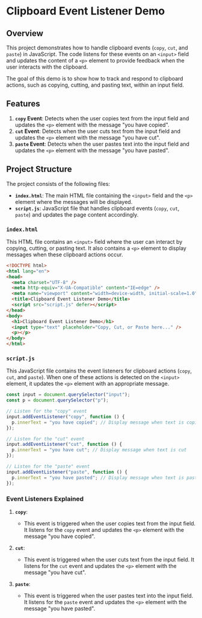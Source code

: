 # Clipboard Event Listener Demo

## Overview
This project demonstrates how to handle clipboard events (`copy`, `cut`, and `paste`) in JavaScript. The code listens for these events on an `<input>` field and updates the content of a `<p>` element to provide feedback when the user interacts with the clipboard.

The goal of this demo is to show how to track and respond to clipboard actions, such as copying, cutting, and pasting text, within an input field.

## Features
1. **`copy` Event**: Detects when the user copies text from the input field and updates the `<p>` element with the message "you have copied".
2. **`cut` Event**: Detects when the user cuts text from the input field and updates the `<p>` element with the message "you have cut".
3. **`paste` Event**: Detects when the user pastes text into the input field and updates the `<p>` element with the message "you have pasted".

## Project Structure
The project consists of the following files:

- **`index.html`**: The main HTML file containing the `<input>` field and the `<p>` element where the messages will be displayed.
- **`script.js`**: JavaScript file that handles clipboard events (`copy`, `cut`, `paste`) and updates the page content accordingly.

### `index.html`

This HTML file contains an `<input>` field where the user can interact by copying, cutting, or pasting text. It also contains a `<p>` element to display messages when these clipboard actions occur.

```html
<!DOCTYPE html>
<html lang="en">
<head>
  <meta charset="UTF-8" />
  <meta http-equiv="X-UA-Compatible" content="IE=edge" />
  <meta name="viewport" content="width=device-width, initial-scale=1.0" />
  <title>Clipboard Event Listener Demo</title>
  <script src="script.js" defer></script>
</head>
<body>
  <h1>Clipboard Event Listener Demo</h1>
  <input type="text" placeholder="Copy, Cut, or Paste here..." />
  <p></p>
</body>
</html>
```

### `script.js`

This JavaScript file contains the event listeners for clipboard actions (`copy`, `cut`, and `paste`). When one of these actions is detected on the `<input>` element, it updates the `<p>` element with an appropriate message.

```javascript
const input = document.querySelector("input");
const p = document.querySelector("p");

// Listen for the "copy" event
input.addEventListener("copy", function () {
  p.innerText = "you have copied"; // Display message when text is copied
});

// Listen for the "cut" event
input.addEventListener("cut", function () {
  p.innerText = "you have cut"; // Display message when text is cut
});

// Listen for the "paste" event
input.addEventListener("paste", function () {
  p.innerText = "you have pasted"; // Display message when text is pasted
});
```

### Event Listeners Explained

1. **`copy`**:
   - This event is triggered when the user copies text from the input field. It listens for the `copy` event and updates the `<p>` element with the message "you have copied".

2. **`cut`**:
   - This event is triggered when the user cuts text from the input field. It listens for the `cut` event and updates the `<p>` element with the message "you have cut".

3. **`paste`**:
   - This event is triggered when the user pastes text into the input field. It listens for the `paste` event and updates the `<p>` element with the message "you have pasted".
